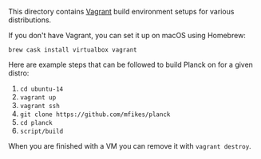 This directory contains [Vagrant](https://www.vagrantup.com) build environment setups for various distributions.

If you don't have Vagrant, you can set it up on macOS using Homebrew:

```
brew cask install virtualbox vagrant
```

Here are example steps that can be followed to build Planck on for a given distro:

1. `cd ubuntu-14`
2. `vagrant up`
3. `vagrant ssh`
4. `git clone https://github.com/mfikes/planck`
5. `cd planck`
6. `script/build`

When you are finished with a VM you can remove it with `vagrant destroy`.
